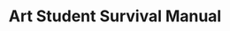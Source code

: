 ---
layout: project
title: "Art Student Survival Manual"
card_image: /assets/thumbs/survival-manual.jpg
tags: "Print Design"
---